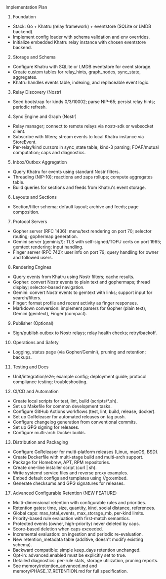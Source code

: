 Implementation Plan

1) Foundation
- Stack: Go + Khatru (relay framework) + eventstore (SQLite or LMDB backend).
- Implement config loader with schema validation and env overrides.
- Initialize embedded Khatru relay instance with chosen eventstore backend.

2) Storage and Schema
- Configure Khatru with SQLite or LMDB eventstore for event storage.
- Create custom tables for relay_hints, graph_nodes, sync_state, aggregates.
- Khatru handles events table, indexing, and replaceable event logic.

3) Relay Discovery (Nostr)
- Seed bootstrap for kinds 0/3/10002; parse NIP-65; persist relay hints; periodic refresh.

4) Sync Engine and Graph (Nostr)
- Relay manager; connect to remote relays via nostr-sdk or websocket client.
- Subscribe with filters; stream events to local Khatru instance via StoreEvent.
- Per-relay/kind cursors in sync_state table; kind-3 parsing; FOAF/mutual computation; caps and diagnostics.

5) Inbox/Outbox Aggregation
- Query Khatru for events using standard Nostr filters.
- Threading (NIP-10); reactions and zaps rollups; compute aggregates table.
- Build queries for sections and feeds from Khatru's event storage.

6) Layouts and Sections
- Section/filter schema; default layout; archive and feeds; page composition.

7) Protocol Servers
- Gopher server (RFC 1436): menu/text rendering on port 70; selector routing; gophermap generation.
- Gemini server (gemini://): TLS with self-signed/TOFU certs on port 1965; gemtext rendering; input handling.
- Finger server (RFC 742): user info on port 79; query handling for owner and followed users.

8) Rendering Engines
- Query events from Khatru using Nostr filters; cache results.
- Gopher: convert Nostr events to plain text and gophermaps; thread display; selector-based navigation.
- Gemini: convert Nostr events to gemtext with links; support input for search/filters.
- Finger: format profile and recent activity as finger responses.
- Markdown conversion: implement parsers for Gopher (plain text), Gemini (gemtext), Finger (compact).

9) Publisher (Optional)
- Sign/publish outbox to Nostr relays; relay health checks; retry/backoff.

10) Operations and Safety
- Logging, status page (via Gopher/Gemini), pruning and retention; backups.

11) Testing and Docs
- Unit/integration/e2e; example config; deployment guide; protocol compliance testing; troubleshooting.

12) CI/CD and Automation
- Create local scripts for test, lint, build (scripts/*.sh).
- Set up Makefile for common development tasks.
- Configure GitHub Actions workflows (test, lint, build, release, docker).
- Set up GoReleaser for automated releases on tag push.
- Configure changelog generation from conventional commits.
- Set up GPG signing for releases.
- Configure multi-arch Docker builds.

13) Distribution and Packaging
- Configure GoReleaser for multi-platform releases (Linux, macOS, BSD).
- Create Dockerfile with multi-stage build and multi-arch support.
- Package for Homebrew, APT, RPM repositories.
- Create one-line installer script (curl | sh).
- Write systemd service files and reverse proxy examples.
- Embed default configs and templates using //go:embed.
- Generate checksums and GPG signatures for releases.

17) Advanced Configurable Retention (NEW FEATURE)
- Multi-dimensional retention with configurable rules and priorities.
- Retention gates: time, size, quantity, kind, social distance, references.
- Global caps: max_total_events, max_storage_mb, per-kind limits.
- Priority-based rule evaluation with first-match semantics.
- Protected events (owner, high-priority) never deleted by caps.
- Score-based deletion when caps exceeded.
- Incremental evaluation: on ingestion and periodic re-evaluation.
- New retention_metadata table (additive, doesn't modify existing schema).
- Backward compatible: simple keep_days retention unchanged.
- Opt-in: advanced.enabled must be explicitly set to true.
- Detailed diagnostics: per-rule stats, storage utilization, pruning reports.
- See memory/retention_advanced.md and memory/PHASE_17_RETENTION.md for full specification.
